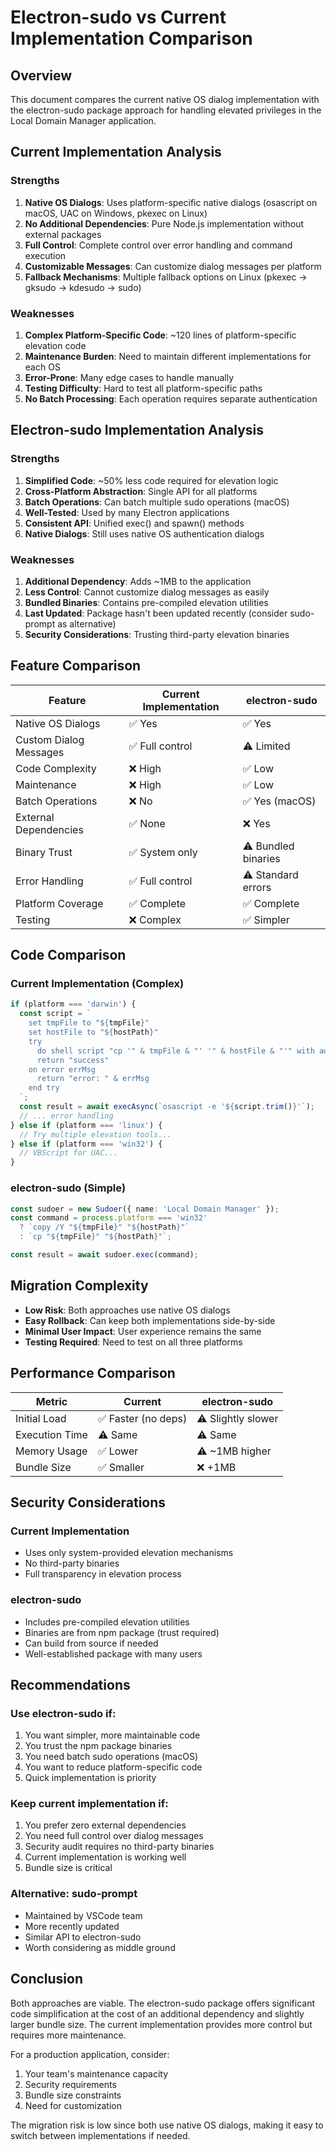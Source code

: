 # Electron-sudo vs Current Implementation Comparison

## Overview

This document compares the current native OS dialog implementation with the electron-sudo package approach for handling elevated privileges in the Local Domain Manager application.

## Current Implementation Analysis

### Strengths
1. **Native OS Dialogs**: Uses platform-specific native dialogs (osascript on macOS, UAC on Windows, pkexec on Linux)
2. **No Additional Dependencies**: Pure Node.js implementation without external packages
3. **Full Control**: Complete control over error handling and command execution
4. **Customizable Messages**: Can customize dialog messages per platform
5. **Fallback Mechanisms**: Multiple fallback options on Linux (pkexec → gksudo → kdesudo → sudo)

### Weaknesses
1. **Complex Platform-Specific Code**: ~120 lines of platform-specific elevation code
2. **Maintenance Burden**: Need to maintain different implementations for each OS
3. **Error-Prone**: Many edge cases to handle manually
4. **Testing Difficulty**: Hard to test all platform-specific paths
5. **No Batch Processing**: Each operation requires separate authentication

## Electron-sudo Implementation Analysis

### Strengths
1. **Simplified Code**: ~50% less code required for elevation logic
2. **Cross-Platform Abstraction**: Single API for all platforms
3. **Batch Operations**: Can batch multiple sudo operations (macOS)
4. **Well-Tested**: Used by many Electron applications
5. **Consistent API**: Unified exec() and spawn() methods
6. **Native Dialogs**: Still uses native OS authentication dialogs

### Weaknesses
1. **Additional Dependency**: Adds ~1MB to the application
2. **Less Control**: Cannot customize dialog messages as easily
3. **Bundled Binaries**: Contains pre-compiled elevation utilities
4. **Last Updated**: Package hasn't been updated recently (consider sudo-prompt as alternative)
5. **Security Considerations**: Trusting third-party elevation binaries

## Feature Comparison

| Feature | Current Implementation | electron-sudo |
|---------|----------------------|---------------|
| Native OS Dialogs | ✅ Yes | ✅ Yes |
| Custom Dialog Messages | ✅ Full control | ⚠️ Limited |
| Code Complexity | ❌ High | ✅ Low |
| Maintenance | ❌ High | ✅ Low |
| Batch Operations | ❌ No | ✅ Yes (macOS) |
| External Dependencies | ✅ None | ❌ Yes |
| Binary Trust | ✅ System only | ⚠️ Bundled binaries |
| Error Handling | ✅ Full control | ⚠️ Standard errors |
| Platform Coverage | ✅ Complete | ✅ Complete |
| Testing | ❌ Complex | ✅ Simpler |

## Code Comparison

### Current Implementation (Complex)
```typescript
if (platform === 'darwin') {
  const script = `
    set tmpFile to "${tmpFile}"
    set hostFile to "${hostPath}"
    try
      do shell script "cp '" & tmpFile & "' '" & hostFile & "'" with administrator privileges
      return "success"
    on error errMsg
      return "error: " & errMsg
    end try
  `;
  const result = await execAsync(`osascript -e '${script.trim()}'`);
  // ... error handling
} else if (platform === 'linux') {
  // Try multiple elevation tools...
} else if (platform === 'win32') {
  // VBScript for UAC...
}
```

### electron-sudo (Simple)
```typescript
const sudoer = new Sudoer({ name: 'Local Domain Manager' });
const command = process.platform === 'win32' 
  ? `copy /Y "${tmpFile}" "${hostPath}"`
  : `cp "${tmpFile}" "${hostPath}"`;

const result = await sudoer.exec(command);
```

## Migration Complexity

- **Low Risk**: Both approaches use native OS dialogs
- **Easy Rollback**: Can keep both implementations side-by-side
- **Minimal User Impact**: User experience remains the same
- **Testing Required**: Need to test on all three platforms

## Performance Comparison

| Metric | Current | electron-sudo |
|--------|---------|---------------|
| Initial Load | ✅ Faster (no deps) | ⚠️ Slightly slower |
| Execution Time | ⚠️ Same | ⚠️ Same |
| Memory Usage | ✅ Lower | ⚠️ ~1MB higher |
| Bundle Size | ✅ Smaller | ❌ +1MB |

## Security Considerations

### Current Implementation
- Uses only system-provided elevation mechanisms
- No third-party binaries
- Full transparency in elevation process

### electron-sudo
- Includes pre-compiled elevation utilities
- Binaries are from npm package (trust required)
- Can build from source if needed
- Well-established package with many users

## Recommendations

### Use electron-sudo if:
1. You want simpler, more maintainable code
2. You trust the npm package binaries
3. You need batch sudo operations (macOS)
4. You want to reduce platform-specific code
5. Quick implementation is priority

### Keep current implementation if:
1. You prefer zero external dependencies
2. You need full control over dialog messages
3. Security audit requires no third-party binaries
4. Current implementation is working well
5. Bundle size is critical

### Alternative: sudo-prompt
- Maintained by VSCode team
- More recently updated
- Similar API to electron-sudo
- Worth considering as middle ground

## Conclusion

Both approaches are viable. The electron-sudo package offers significant code simplification at the cost of an additional dependency and slightly larger bundle size. The current implementation provides more control but requires more maintenance.

For a production application, consider:
1. Your team's maintenance capacity
2. Security requirements
3. Bundle size constraints
4. Need for customization

The migration risk is low since both use native OS dialogs, making it easy to switch between implementations if needed.